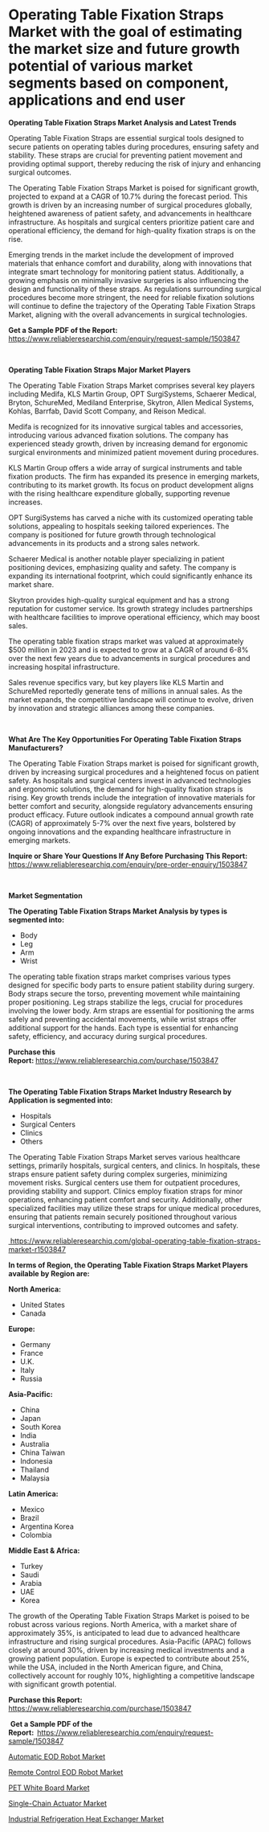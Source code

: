 <p><h1>Operating Table Fixation Straps Market with the goal of estimating the market size and future growth potential of various market segments based on component, applications and end user</h1></p><p><strong>Operating Table Fixation Straps Market Analysis and Latest Trends</strong></p>
<p><p>Operating Table Fixation Straps are essential surgical tools designed to secure patients on operating tables during procedures, ensuring safety and stability. These straps are crucial for preventing patient movement and providing optimal support, thereby reducing the risk of injury and enhancing surgical outcomes.</p><p>The Operating Table Fixation Straps Market is poised for significant growth, projected to expand at a CAGR of 10.7% during the forecast period. This growth is driven by an increasing number of surgical procedures globally, heightened awareness of patient safety, and advancements in healthcare infrastructure. As hospitals and surgical centers prioritize patient care and operational efficiency, the demand for high-quality fixation straps is on the rise.</p><p>Emerging trends in the market include the development of improved materials that enhance comfort and durability, along with innovations that integrate smart technology for monitoring patient status. Additionally, a growing emphasis on minimally invasive surgeries is also influencing the design and functionality of these straps. As regulations surrounding surgical procedures become more stringent, the need for reliable fixation solutions will continue to define the trajectory of the Operating Table Fixation Straps Market, aligning with the overall advancements in surgical technologies.</p></p>
<p><strong>Get a Sample PDF of the Report:&nbsp;</strong> <a href="https://www.reliableresearchiq.com/enquiry/request-sample/1503847?utm_campaign=1137&utm_medium=2&utm_source=Github&utm_content=ia&utm_term=23032025&utm_id=operating-table-fixation-straps">https://www.reliableresearchiq.com/enquiry/request-sample/1503847</a></p>
<p>&nbsp;</p>
<p><strong>Operating Table Fixation Straps Major Market Players</strong></p>
<p><p>The Operating Table Fixation Straps Market comprises several key players including Medifa, KLS Martin Group, OPT SurgiSystems, Schaerer Medical, Bryton, SchureMed, Mediland Enterprise, Skytron, Allen Medical Systems, Kohlas, Barrfab, David Scott Company, and Reison Medical. </p><p>Medifa is recognized for its innovative surgical tables and accessories, introducing various advanced fixation solutions. The company has experienced steady growth, driven by increasing demand for ergonomic surgical environments and minimized patient movement during procedures.</p><p>KLS Martin Group offers a wide array of surgical instruments and table fixation products. The firm has expanded its presence in emerging markets, contributing to its market growth. Its focus on product development aligns with the rising healthcare expenditure globally, supporting revenue increases.</p><p>OPT SurgiSystems has carved a niche with its customized operating table solutions, appealing to hospitals seeking tailored experiences. The company is positioned for future growth through technological advancements in its products and a strong sales network.</p><p>Schaerer Medical is another notable player specializing in patient positioning devices, emphasizing quality and safety. The company is expanding its international footprint, which could significantly enhance its market share.</p><p>Skytron provides high-quality surgical equipment and has a strong reputation for customer service. Its growth strategy includes partnerships with healthcare facilities to improve operational efficiency, which may boost sales.</p><p>The operating table fixation straps market was valued at approximately $500 million in 2023 and is expected to grow at a CAGR of around 6-8% over the next few years due to advancements in surgical procedures and increasing hospital infrastructure.</p><p>Sales revenue specifics vary, but key players like KLS Martin and SchureMed reportedly generate tens of millions in annual sales. As the market expands, the competitive landscape will continue to evolve, driven by innovation and strategic alliances among these companies.</p></p>
<p>&nbsp;</p>
<p><strong>What Are The Key Opportunities For Operating Table Fixation Straps Manufacturers?</strong></p>
<p><p>The Operating Table Fixation Straps market is poised for significant growth, driven by increasing surgical procedures and a heightened focus on patient safety. As hospitals and surgical centers invest in advanced technologies and ergonomic solutions, the demand for high-quality fixation straps is rising. Key growth trends include the integration of innovative materials for better comfort and security, alongside regulatory advancements ensuring product efficacy. Future outlook indicates a compound annual growth rate (CAGR) of approximately 5-7% over the next five years, bolstered by ongoing innovations and the expanding healthcare infrastructure in emerging markets.</p></p>
<p><strong>Inquire or Share Your Questions If Any Before Purchasing This Report:</strong> <a href="https://www.reliableresearchiq.com/enquiry/pre-order-enquiry/1503847?utm_campaign=1137&utm_medium=2&utm_source=Github&utm_content=ia&utm_term=23032025&utm_id=operating-table-fixation-straps">https://www.reliableresearchiq.com/enquiry/pre-order-enquiry/1503847</a></p>
<p>&nbsp;</p>
<p><strong>Market Segmentation</strong></p>
<p><strong>The Operating Table Fixation Straps Market Analysis by types is segmented into:</strong></p>
<p><ul><li>Body</li><li>Leg</li><li>Arm</li><li>Wrist</li></ul></p>
<p><p>The operating table fixation straps market comprises various types designed for specific body parts to ensure patient stability during surgery. Body straps secure the torso, preventing movement while maintaining proper positioning. Leg straps stabilize the legs, crucial for procedures involving the lower body. Arm straps are essential for positioning the arms safely and preventing accidental movements, while wrist straps offer additional support for the hands. Each type is essential for enhancing safety, efficiency, and accuracy during surgical procedures.</p></p>
<p><strong>Purchase this Report:&nbsp;</strong><a href="https://www.reliableresearchiq.com/purchase/1503847?utm_campaign=1137&utm_medium=2&utm_source=Github&utm_content=ia&utm_term=23032025&utm_id=operating-table-fixation-straps">https://www.reliableresearchiq.com/purchase/1503847</a></p>
<p>&nbsp;</p>
<p><strong>The Operating Table Fixation Straps Market Industry Research by Application is segmented into:</strong></p>
<p><ul><li>Hospitals</li><li>Surgical Centers</li><li>Clinics</li><li>Others</li></ul></p>
<p><p>The Operating Table Fixation Straps Market serves various healthcare settings, primarily hospitals, surgical centers, and clinics. In hospitals, these straps ensure patient safety during complex surgeries, minimizing movement risks. Surgical centers use them for outpatient procedures, providing stability and support. Clinics employ fixation straps for minor operations, enhancing patient comfort and security. Additionally, other specialized facilities may utilize these straps for unique medical procedures, ensuring that patients remain securely positioned throughout various surgical interventions, contributing to improved outcomes and safety.</p></p>
<p><a href="https://www.reliableresearchiq.com/global-operating-table-fixation-straps-market-r1503847?utm_campaign=1137&utm_medium=2&utm_source=Github&utm_content=ia&utm_term=23032025&utm_id=operating-table-fixation-straps">&nbsp;https://www.reliableresearchiq.com/global-operating-table-fixation-straps-market-r1503847</a></p>
<p><strong>In terms of Region, the Operating Table Fixation Straps Market Players available by Region are:</strong></p>
<p>
    <p> <strong> North America: </strong>
        <ul>
            <li>United States</li>
            <li>Canada</li>
        </ul>
        </p> 
    <p> <strong> Europe: </strong>
        <ul>
            <li>Germany</li>
            <li>France</li>
            <li>U.K.</li>
            <li>Italy</li>
            <li>Russia</li>
        </ul>
        </p> 
    <p> <strong> Asia-Pacific: </strong>
        <ul>
            <li>China</li>
            <li>Japan</li>
            <li>South Korea</li>
            <li>India</li>
            <li>Australia</li>
            <li>China Taiwan</li>
            <li>Indonesia</li>
            <li>Thailand</li>
            <li>Malaysia</li>
        </ul>
        </p> 
    <p> <strong> Latin America: </strong>
        <ul>
            <li>Mexico</li>
            <li>Brazil</li>
            <li>Argentina Korea</li>
            <li>Colombia</li>
        </ul>
        </p> 
    <p> <strong> Middle East & Africa: </strong>
        <ul>
            <li>Turkey</li>
            <li>Saudi</li>
            <li>Arabia</li>
            <li>UAE</li>
            <li>Korea</li>
        </ul>
    </p>
    </p>
<p><p>The growth of the Operating Table Fixation Straps Market is poised to be robust across various regions. North America, with a market share of approximately 35%, is anticipated to lead due to advanced healthcare infrastructure and rising surgical procedures. Asia-Pacific (APAC) follows closely at around 30%, driven by increasing medical investments and a growing patient population. Europe is expected to contribute about 25%, while the USA, included in the North American figure, and China, collectively account for roughly 10%, highlighting a competitive landscape with significant growth potential.</p></p>
<p><strong>Purchase this Report: </strong><a href="https://www.reliableresearchiq.com/purchase/1503847?utm_campaign=1137&utm_medium=2&utm_source=Github&utm_content=ia&utm_term=23032025&utm_id=operating-table-fixation-straps">https://www.reliableresearchiq.com/purchase/1503847</a></p>
<p>&nbsp;<strong>Get a Sample PDF of the Report:&nbsp;&nbsp;</strong><a href="https://www.reliableresearchiq.com/enquiry/request-sample/1503847?utm_campaign=1137&utm_medium=2&utm_source=Github&utm_content=ia&utm_term=23032025&utm_id=operating-table-fixation-straps">https://www.reliableresearchiq.com/enquiry/request-sample/1503847</a></p>
<p><strong></strong></p>
<p><p><a href="https://github.com/omemaeuseda/Market-Research-Report-List-1/blob/main/automatic-eod-robot-market.md?utm_campaign=1137&utm_medium=2&utm_source=Github&utm_content=ia&utm_term=23032025&utm_id=operating-table-fixation-straps">Automatic EOD Robot Market</a></p><p><a href="https://github.com/doganaqev/Market-Research-Report-List-1/blob/main/remote-control-eod-robot-market.md?utm_campaign=1137&utm_medium=2&utm_source=Github&utm_content=ia&utm_term=23032025&utm_id=operating-table-fixation-straps">Remote Control EOD Robot Market</a></p><p><a href="https://github.com/yenagmah/Market-Research-Report-List-1/blob/main/pet-white-board-market.md?utm_campaign=1137&utm_medium=2&utm_source=Github&utm_content=ia&utm_term=23032025&utm_id=operating-table-fixation-straps">PET White Board Market</a></p><p><a href="https://github.com/rentzszaszjn/Market-Research-Report-List-1/blob/main/single-chain-actuator-market.md?utm_campaign=1137&utm_medium=2&utm_source=Github&utm_content=ia&utm_term=23032025&utm_id=operating-table-fixation-straps">Single-Chain Actuator Market</a></p><p><a href="https://github.com/navodfetiya/Market-Research-Report-List-1/blob/main/industrial-refrigeration-heat-exchanger-market.md?utm_campaign=1137&utm_medium=2&utm_source=Github&utm_content=ia&utm_term=23032025&utm_id=operating-table-fixation-straps">Industrial Refrigeration Heat Exchanger Market</a></p></p>